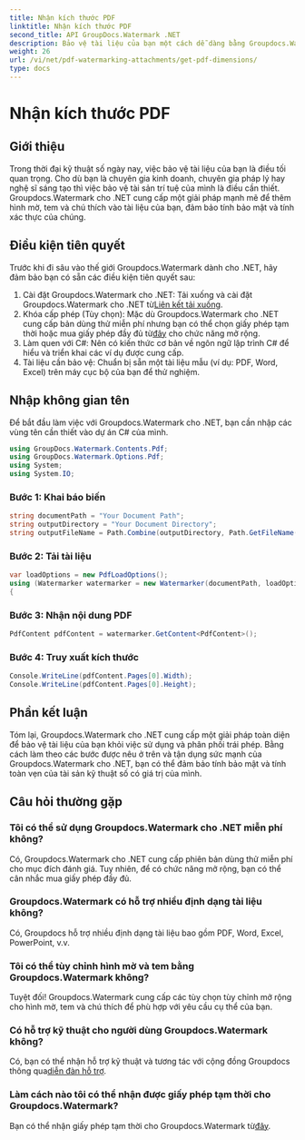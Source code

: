 ```yaml
---
title: Nhận kích thước PDF
linktitle: Nhận kích thước PDF
second_title: API GroupDocs.Watermark .NET
description: Bảo vệ tài liệu của bạn một cách dễ dàng bằng Groupdocs.Watermark cho .NET. Thêm hình mờ, tem và chú thích một cách dễ dàng.
weight: 26
url: /vi/net/pdf-watermarking-attachments/get-pdf-dimensions/
type: docs
---
```

# Nhận kích thước PDF

## Giới thiệu
Trong thời đại kỹ thuật số ngày nay, việc bảo vệ tài liệu của bạn là điều tối quan trọng. Cho dù bạn là chuyên gia kinh doanh, chuyên gia pháp lý hay nghệ sĩ sáng tạo thì việc bảo vệ tài sản trí tuệ của mình là điều cần thiết. Groupdocs.Watermark cho .NET cung cấp một giải pháp mạnh mẽ để thêm hình mờ, tem và chú thích vào tài liệu của bạn, đảm bảo tính bảo mật và tính xác thực của chúng.
## Điều kiện tiên quyết
Trước khi đi sâu vào thế giới Groupdocs.Watermark dành cho .NET, hãy đảm bảo bạn có sẵn các điều kiện tiên quyết sau:
1.  Cài đặt Groupdocs.Watermark cho .NET: Tải xuống và cài đặt Groupdocs.Watermark cho .NET từ[Liên kết tải xuống](https://releases.groupdocs.com/Watermark/net/).
2.  Khóa cấp phép (Tùy chọn): Mặc dù Groupdocs.Watermark cho .NET cung cấp bản dùng thử miễn phí nhưng bạn có thể chọn giấy phép tạm thời hoặc mua giấy phép đầy đủ từ[đây](https://purchase.groupdocs.com/buy) cho chức năng mở rộng.
3. Làm quen với C#: Nên có kiến thức cơ bản về ngôn ngữ lập trình C# để hiểu và triển khai các ví dụ được cung cấp.
4. Tài liệu cần bảo vệ: Chuẩn bị sẵn một tài liệu mẫu (ví dụ: PDF, Word, Excel) trên máy cục bộ của bạn để thử nghiệm.

## Nhập không gian tên
Để bắt đầu làm việc với Groupdocs.Watermark cho .NET, bạn cần nhập các vùng tên cần thiết vào dự án C# của mình.
```csharp
using GroupDocs.Watermark.Contents.Pdf;
using GroupDocs.Watermark.Options.Pdf;
using System;
using System.IO;
```
### Bước 1: Khai báo biến
```csharp
string documentPath = "Your Document Path";
string outputDirectory = "Your Document Directory";
string outputFileName = Path.Combine(outputDirectory, Path.GetFileName(documentPath));
```
### Bước 2: Tải tài liệu
```csharp
var loadOptions = new PdfLoadOptions();
using (Watermarker watermarker = new Watermarker(documentPath, loadOptions))
{
```
### Bước 3: Nhận nội dung PDF
```csharp
PdfContent pdfContent = watermarker.GetContent<PdfContent>();
```
### Bước 4: Truy xuất kích thước
```csharp
Console.WriteLine(pdfContent.Pages[0].Width);
Console.WriteLine(pdfContent.Pages[0].Height);
```

## Phần kết luận
Tóm lại, Groupdocs.Watermark cho .NET cung cấp một giải pháp toàn diện để bảo vệ tài liệu của bạn khỏi việc sử dụng và phân phối trái phép. Bằng cách làm theo các bước được nêu ở trên và tận dụng sức mạnh của Groupdocs.Watermark cho .NET, bạn có thể đảm bảo tính bảo mật và tính toàn vẹn của tài sản kỹ thuật số có giá trị của mình.
## Câu hỏi thường gặp
### Tôi có thể sử dụng Groupdocs.Watermark cho .NET miễn phí không?
Có, Groupdocs.Watermark cho .NET cung cấp phiên bản dùng thử miễn phí cho mục đích đánh giá. Tuy nhiên, để có chức năng mở rộng, bạn có thể cân nhắc mua giấy phép đầy đủ.
### Groupdocs.Watermark có hỗ trợ nhiều định dạng tài liệu không?
Có, Groupdocs hỗ trợ nhiều định dạng tài liệu bao gồm PDF, Word, Excel, PowerPoint, v.v.
### Tôi có thể tùy chỉnh hình mờ và tem bằng Groupdocs.Watermark không?
Tuyệt đối! Groupdocs.Watermark cung cấp các tùy chọn tùy chỉnh mở rộng cho hình mờ, tem và chú thích để phù hợp với yêu cầu cụ thể của bạn.
### Có hỗ trợ kỹ thuật cho người dùng Groupdocs.Watermark không?
 Có, bạn có thể nhận hỗ trợ kỹ thuật và tương tác với cộng đồng Groupdocs thông qua[diễn đàn hỗ trợ](https://forum.groupdocs.com/c/watermark/19).
### Làm cách nào tôi có thể nhận được giấy phép tạm thời cho Groupdocs.Watermark?
 Bạn có thể nhận giấy phép tạm thời cho Groupdocs.Watermark từ[đây](https://purchase.groupdocs.com/temporary-license/).